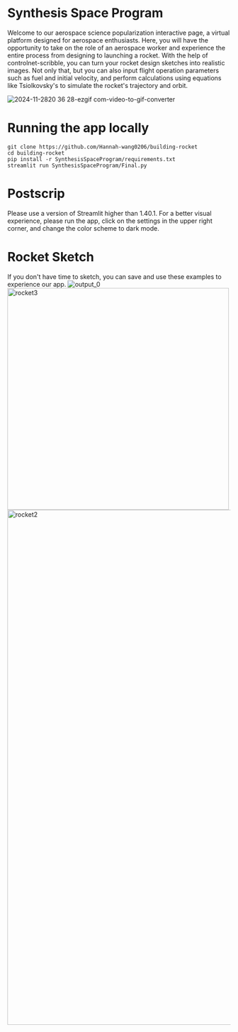 # Synthesis Space Program
Welcome to our aerospace science popularization interactive page, a virtual platform designed for aerospace enthusiasts.
Here, you will have the opportunity to take on the role of an aerospace worker and experience the entire process from designing to launching a rocket.
With the help of controlnet-scribble, you can turn your rocket design sketches into realistic images.
Not only that, but you can also input flight operation parameters such as fuel and initial velocity, and perform calculations using equations like Tsiolkovsky's to simulate the rocket's trajectory and orbit.

![2024-11-2820 36 28-ezgif com-video-to-gif-converter](https://github.com/user-attachments/assets/34dc1a28-b6ab-4a70-850d-9d2b281b4727)

# Running the app locally
```
git clone https://github.com/Hannah-wang0206/building-rocket
cd building-rocket
pip install -r SynthesisSpaceProgram/requirements.txt
streamlit run SynthesisSpaceProgram/Final.py
```
# Postscrip
Please use a version of Streamlit higher than 1.40.1.
  For a better visual experience, please run the app, click on the settings in the upper right corner, and change the color scheme to dark mode.

# Rocket Sketch
If you don't have time to sketch, you can save and use these examples to experience our app.
![output_0](https://github.com/user-attachments/assets/30173f4f-9dd9-4cd9-a1a9-5879a74d3b9b)
<img width="500" alt="rocket3" src="https://github.com/user-attachments/assets/f34a8e36-27cf-4833-aae1-0ddb3d2ce377">
<img width="1161" alt="rocket2" src="https://github.com/user-attachments/assets/30e1a164-9b20-45ad-9c31-7ff432c99a75">



